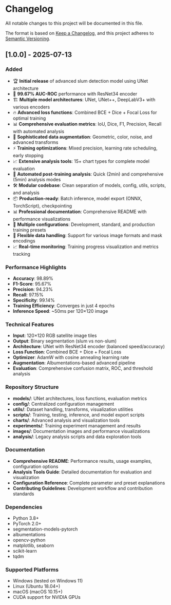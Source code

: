 # Changelog

All notable changes to this project will be documented in this file.

The format is based on [Keep a Changelog](https://keepachangelog.com/en/1.0.0/),
and this project adheres to [Semantic Versioning](https://semver.org/spec/v2.0.0.html).

## [1.0.0] - 2025-07-13

### Added
- 🏆 **Initial release** of advanced slum detection model using UNet architecture
- 🎯 **99.67% AUC-ROC** performance with ResNet34 encoder
- 🏗️ **Multiple model architectures**: UNet, UNet++, DeepLabV3+ with various encoders
- 🔥 **Advanced loss functions**: Combined BCE + Dice + Focal Loss for optimal training
- 📊 **Comprehensive evaluation metrics**: IoU, Dice, F1, Precision, Recall with automated analysis
- 🔄 **Sophisticated data augmentation**: Geometric, color, noise, and advanced transforms
- ⚡ **Training optimizations**: Mixed precision, learning rate scheduling, early stopping
- 📈 **Extensive analysis tools**: 15+ chart types for complete model evaluation
- 🎨 **Automated post-training analysis**: Quick (2min) and comprehensive (5min) analysis modes
- 🛠️ **Modular codebase**: Clean separation of models, config, utils, scripts, and analysis
- 📦 **Production-ready**: Batch inference, model export (ONNX, TorchScript), checkpointing
- 📊 **Professional documentation**: Comprehensive README with performance visualizations
- 🎯 **Multiple configurations**: Development, standard, and production training presets
- 🔧 **Flexible data handling**: Support for various image formats and mask encodings
- 📈 **Real-time monitoring**: Training progress visualization and metrics tracking

### Performance Highlights
- **Accuracy**: 98.89%
- **F1-Score**: 95.67%
- **Precision**: 94.23%
- **Recall**: 97.15%
- **Specificity**: 99.14%
- **Training Efficiency**: Converges in just 4 epochs
- **Inference Speed**: ~50ms per 120×120 image

### Technical Features
- **Input**: 120×120 RGB satellite image tiles
- **Output**: Binary segmentation (slum vs non-slum)
- **Architecture**: UNet with ResNet34 encoder (balanced speed/accuracy)
- **Loss Function**: Combined BCE + Dice + Focal Loss
- **Optimizer**: AdamW with cosine annealing learning rate
- **Augmentation**: Albumentations-based advanced pipeline
- **Evaluation**: Comprehensive confusion matrix, ROC, and threshold analysis

### Repository Structure
- **models/**: UNet architectures, loss functions, evaluation metrics
- **config/**: Centralized configuration management
- **utils/**: Dataset handling, transforms, visualization utilities
- **scripts/**: Training, testing, inference, and model export scripts
- **charts/**: Advanced analysis and visualization tools
- **experiments/**: Training experiment management and results
- **images/**: Documentation images and performance visualizations
- **analysis/**: Legacy analysis scripts and data exploration tools

### Documentation
- **Comprehensive README**: Performance results, usage examples, configuration options
- **Analysis Tools Guide**: Detailed documentation for evaluation and visualization
- **Configuration Reference**: Complete parameter and preset explanations
- **Contributing Guidelines**: Development workflow and contribution standards

### Dependencies
- Python 3.8+
- PyTorch 2.0+
- segmentation-models-pytorch
- albumentations
- opencv-python
- matplotlib, seaborn
- scikit-learn
- tqdm

### Supported Platforms
- Windows (tested on Windows 11)
- Linux (Ubuntu 18.04+)
- macOS (macOS 10.15+)
- CUDA support for NVIDIA GPUs

